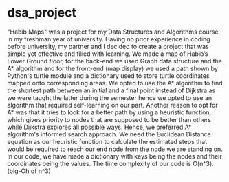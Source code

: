 # dsa_project
"Habib Maps" was a project for my Data Structures and Algorithms course in my freshman year of university. Having no prior experience in coding before university, my partner and I decided to create a project that was simple yet effective and filled with learning.
We made a map of Habib’s Lower Ground floor, for the back-end we used Graph data structure and the A* algorithm and for the front-end (map display) we used a path shown by Python's turtle module and a dictionary used to store turtle coordinates mapped onto corresponding areas.
We opted to use the A* algorithm to find the shortest path between an initial and a final point instead of Dijkstra as we were taught the latter during the semester hence we opted to use an algorithm that required self-learning on our part. Another reason to opt for A* was that it tries to look for a better path by using a heuristic function, which gives priority to nodes that are supposed to be better than others while Dijkstra explores all possible ways. Hence, we preferred A* algorithm's informed search approach. 
We need the Euclidean Distance equation as our heuristic function to calculate the estimated steps that would be required to reach our end node from the node we are standing on. In our code, we have made a dictionary with keys being the nodes and their coordinates being the values.
The time complexity of our code is O(n^3). (big-Oh of n^3)
